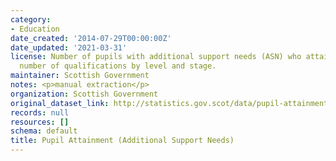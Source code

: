 ```yaml
---
category:
- Education
date_created: '2014-07-29T00:00:00Z'
date_updated: '2021-03-31'
license: Number of pupils with additional support needs (ASN) who attained a given
  number of qualifications by level and stage.
maintainer: Scottish Government
notes: <p>manual extraction</p>
organization: Scottish Government
original_dataset_link: http://statistics.gov.scot/data/pupil-attainment-asn
records: null
resources: []
schema: default
title: Pupil Attainment (Additional Support Needs)
---
```

